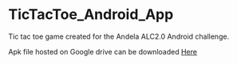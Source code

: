 # TicTacToe_Android_App
Tic tac toe game created for the Andela ALC2.0 Android challenge.

Apk file hosted on Google drive can be downloaded <a href="https://drive.google.com/open?id=14poFT3dGKvCt0XK44fqnGzx4X3gXBKSd">Here</a>
